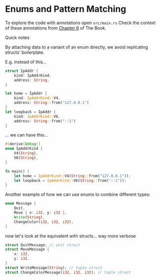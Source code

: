 # Enums and Pattern Matching

To explore the code with annotations open `src/main.rs`
Check the context of these annotations from [Chapter 6](https://rust-book.cs.brown.edu/ch06-00-enums.html) of The Book.

Quick notes

By attaching data to a variant of an enum directly, we avoid replicating structs' boilerplate.

E.g. instead of this...

```rust
struct IpAddr {
    kind: IpAddrKind,
    address: String,
}

let home = IpAddr {
    kind: IpAddrKind::V4,
    address: String::from("127.0.0.1")
}
let loopback = IpAddr {
    kind: IpAddrKind::V6,
    address: String::from("::1")
}
```

... we can have this...

```rust
#[derive(Debug)]
enum IpAddrKind {
    V4(String),
    V6(String),
}

fn main() {
    let home = IpAddrKind::V4(String::from("127.0.0.1"));
    let loopback = IpAddrKind::V6(String::from("::1"));
}
```

Another example of how we can use enums to combine different types:

```rust
enum Message {
    Quit, 
    Move { x: i32, y: i32 }, 
    Write(String),
    ChangeColor(i32, i32, i32),
}
```

now let's look at the equivalent with structs... way more verbose 

```rust
struct QuitMessage; // unit struct
struct MoveMessage {
    x: i32,
    y: i32,
}
struct WriteMessage(String); // tuple struct
struct ChangeColorMessage(i32, i32, i32); // tuple struct
```

